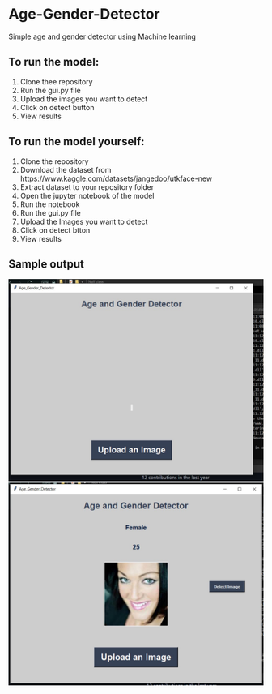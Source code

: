 # Age-Gender-Detector
Simple age and gender detector using Machine learning
## To run the model:
 1. Clone thee repository
 2. Run the gui.py file
 3. Upload the images you want to detect 
 4. Click on detect button
 5. View results
  

## To run the model yourself:
1.  Clone the repository
2.  Download the dataset from https://www.kaggle.com/datasets/jangedoo/utkface-new
3.  Extract dataset to your repository folder
4.  Open the jupyter notebook of the model
5.  Run the notebook
6.  Run the gui.py file
7.  Upload the Images you want to detect
8.  Click on detect btton
9.  View results

## Sample output
![Sample output](https://github.com/Aaron-Abraham/Age-Gender-Detector/blob/main/result1.jpg)
![Sample output2](https://github.com/Aaron-Abraham/Age-Gender-Detector/blob/main/result2.jpg)
